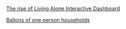 

[The rise of Living Alone Interactive Dashboard](https://public.tableau.com/profile/.83057946#!/vizhome/Theriseoflivingalone/DASHBOARD)

[Ballons of one person households](https://drive.google.com/file/d/1re_DawyMd_QpBdImoS0KOWewyqNSt8G7/view?usp=sharing)
